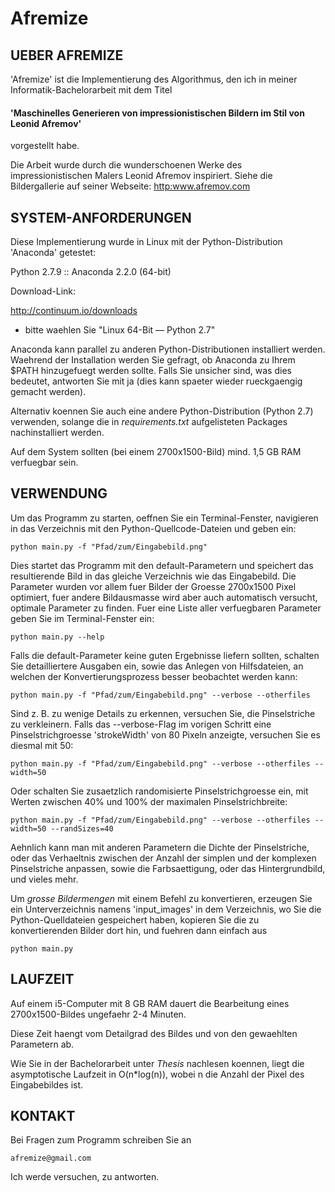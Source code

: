 # Afremize

## UEBER AFREMIZE

'Afremize' ist die Implementierung des Algorithmus, den ich in meiner Informatik-Bachelorarbeit mit dem Titel

#### 'Maschinelles Generieren von impressionistischen Bildern im Stil von Leonid Afremov'

vorgestellt habe.

Die Arbeit wurde durch die wunderschoenen Werke des impressionistischen Malers Leonid Afremov inspiriert. Siehe die Bildergallerie auf seiner Webseite:
<http:www.afremov.com>


##  SYSTEM-ANFORDERUNGEN  

Diese Implementierung wurde in Linux mit der Python-Distribution 'Anaconda' getestet:

Python 2.7.9 :: Anaconda 2.2.0 (64-bit)

Download-Link:

http://continuum.io/downloads
 - bitte waehlen Sie "Linux 64-Bit — Python 2.7"

Anaconda kann parallel zu anderen Python-Distributionen installiert werden.
Waehrend der Installation werden Sie gefragt, ob Anaconda zu Ihrem $PATH hinzugefuegt werden sollte. Falls Sie unsicher sind, was dies bedeutet, antworten Sie mit ja (dies kann spaeter wieder rueckgaengig gemacht werden).

Alternativ koennen Sie auch eine andere Python-Distribution (Python 2.7) verwenden, solange die in *requirements.txt* aufgelisteten Packages nachinstalliert werden.

Auf dem System sollten (bei einem 2700x1500-Bild) mind. 1,5 GB RAM verfuegbar sein.


##  VERWENDUNG

Um das Programm zu starten, oeffnen Sie ein Terminal-Fenster, navigieren in das Verzeichnis mit den Python-Quellcode-Dateien und geben ein:


    python main.py -f "Pfad/zum/Eingabebild.png"


Dies startet das Programm mit den default-Parametern und speichert das resultierende Bild in das gleiche Verzeichnis wie das Eingabebild. Die Parameter wurden vor allem fuer Bilder der Groesse 2700x1500 Pixel optimiert, fuer andere Bildausmasse wird aber auch automatisch versucht, optimale Parameter zu finden.
Fuer eine Liste aller verfuegbaren Parameter geben Sie im Terminal-Fenster ein:
    
    python main.py --help

Falls die default-Parameter keine guten Ergebnisse liefern sollten, schalten Sie detailliertere Ausgaben ein, sowie das Anlegen von Hilfsdateien, an welchen der Konvertierungsprozess besser beobachtet werden kann:
    
    python main.py -f "Pfad/zum/Eingabebild.png" --verbose --otherfiles

Sind z. B. zu wenige Details zu erkennen, versuchen Sie, die Pinselstriche zu verkleinern. Falls das --verbose-Flag im vorigen Schritt eine Pinselstrichgroesse 'strokeWidth' von 80 Pixeln anzeigte, versuchen Sie es diesmal mit 50:
    
    python main.py -f "Pfad/zum/Eingabebild.png" --verbose --otherfiles --width=50

Oder schalten Sie zusaetzlich randomisierte Pinselstrichgroesse ein, mit Werten zwischen 40% und 100% der maximalen Pinselstrichbreite:
    
    python main.py -f "Pfad/zum/Eingabebild.png" --verbose --otherfiles --width=50 --randSizes=40

Aehnlich kann man mit anderen Parametern die Dichte der Pinselstriche, oder das Verhaeltnis zwischen der Anzahl der simplen und der komplexen Pinselstriche anpassen, sowie die Farbsaettigung, oder das Hintergrundbild, und vieles mehr.

Um *grosse Bildermengen* mit einem Befehl zu konvertieren, erzeugen Sie ein Unterverzeichnis namens 'input_images' in dem Verzeichnis, wo Sie die Python-Quelldateien gespeichert haben, kopieren Sie die zu konvertierenden Bilder dort hin, und fuehren dann einfach aus

    python main.py


##  LAUFZEIT

Auf einem i5-Computer mit 8 GB RAM dauert die Bearbeitung eines 2700x1500-Bildes ungefaehr 2-4 Minuten.

Diese Zeit haengt vom Detailgrad des Bildes und von den gewaehlten Parametern ab.

Wie Sie in der Bachelorarbeit unter *Thesis* nachlesen koennen, liegt die asymptotische Laufzeit in O(n*log(n)), wobei n die Anzahl der Pixel des Eingabebildes ist.


##  KONTAKT

Bei Fragen zum Programm schreiben Sie an

    afremize@gmail.com

Ich werde versuchen, zu antworten.